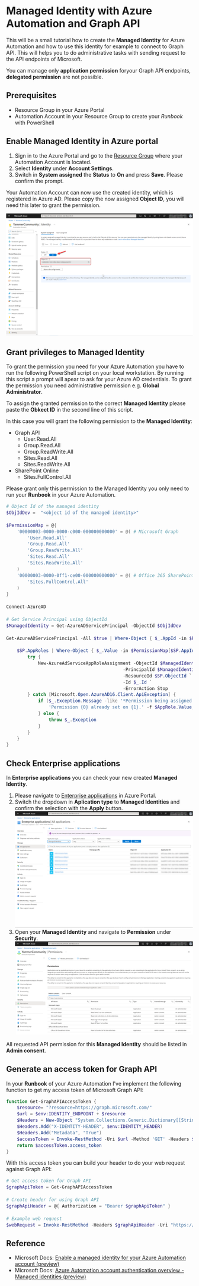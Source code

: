 # Managed Identity with Azure Automation and Graph API

This will be a small tutorial how to create the **Managed Identity** for Azure Automation and how to use this identity for example to connect to Graph API. This will helps you to do administrative tasks with sending request to the API endpoints of Microsoft.

You can manage only **application permission** foryour Graph API endpoints, **delegated permission** are not possible.

## Prerequisites

- Resource Group in your Azure Portal
- Automation Account in your Resource Group to create your *Runbook* with PowerShell

## Enable Managed Identity in Azure portal

1. Sign in to the Azure Portal and go to the [Resource Group](https://portal.azure.com/#blade/HubsExtension/BrowseResourceGroups) where your Automation Account is located.
2. Select **Identity** under **Account Settings**.
3. Switch in **System assigned** the **Status** to **On** and press **Save**. Please confirm the prompt.

Your Automation Account can now use the created identity, which is registered in Azure AD. Please copy the now assigned **Object ID**, you will need this later to grant the permission.

![Identity](img/identity.png)

## Grant privileges to Managed Identity

To grant the permission you need for your Azure Automation you have to run the following PowerShell script on your local workstation. By running this script a prompt will apear to ask for your Azure AD credentials. To grant the permission you need administrative permission e.g. **Global Administrator**.

To assign the granted permission to the correct **Managed Identity** please paste the **Obkect ID** in the second line of this script.

In this case you will grant the following permission to the **Managed Identity**:

- Graph API
  - User.Read.All
  - Group.Read.All
  - Group.ReadWrite.All
  - Sites.Read.All
  - Sites.ReadWrite.All
- SharePoint Online
  - Sites.FullControl.All

Please grant only this permission to the Managed Identity you only need to run your **Runbook** in your Azure Automation.

``` PowerShell
# Object Id of the managed identity
$ObjIdDev =  "<object id of the managed identity>"

$PermissionMap = @{
    '00000003-0000-0000-c000-000000000000' = @( # Microsoft Graph
        'User.Read.All'
        'Group.Read.All'
        'Group.ReadWrite.All'
        'Sites.Read.All'
        'Sites.ReadWrite.All'
    )
    '00000003-0000-0ff1-ce00-000000000000' = @( # Office 365 SharePoint Online
        'Sites.FullControl.All'
    )
}

Connect-AzureAD

# Get Service Principal using ObjectId
$ManagedIdentity = Get-AzureADServicePrincipal -ObjectId $ObjIdDev

Get-AzureADServicePrincipal -All $true | Where-Object { $_.AppId -in $PermissionMap.Keys} -PipelineVariable SP | ForEach-Object {

    $SP.AppRoles | Where-Object { $_.Value -in $PermissionMap[$SP.AppId] -and $_.AllowedMemberTypes -contains "Application" } -PipelineVariable AppRole | ForEach-Object {
        try {
            New-AzureAdServiceAppRoleAssignment -ObjectId $ManagedIdentity.ObjectId `
                                            -PrincipalId $ManagedIdentity.ObjectId `
                                            -ResourceId $SP.ObjectId `
                                            -Id $_.Id `
                                            -ErrorAction Stop
        } catch [Microsoft.Open.AzureAD16.Client.ApiException] {
            if ($_.Exception.Message -like '*Permission being assigned already exists on the object*') {
                'Permission {0} already set on {1}.' -f $AppRole.Value, $SP.DisplayName | Write-Warning
            } else {
                throw $_.Exception
            }
        }
    }
}
```

## Check Enterprise applications

In **Enterprise applications** you can check your new created **Managed Identity**.

1. Please navigate to [Enterprise applications](https://portal.azure.com/#blade/Microsoft_AAD_IAM/StartboardApplicationsMenuBlade/AllApps) in Azure Portal.
2. Switch the dropdown in **Aplication type** to **Managed Identities** and confirm the selection with the **Apply** button. ![Enterprise applications](img/enterprise_applications.png)
3. Open your **Managed Identity** and navigate to **Permission** under **Security**. ![Permission](img/permission.png)

All requested API permission for this **Managed Identity** should be listed in **Admin consent**.

## Generate an access token for Graph API

In your **Runbook** of your Azure Automation I've implement the following function to get my access token of Microsoft Graph API:

``` PowerShell
function Get-GraphAPIAccessToken {
    $resource= "?resource=https://graph.microsoft.com/"
    $url = $env:IDENTITY_ENDPOINT + $resource
    $Headers = New-Object "System.Collections.Generic.Dictionary[[String],[String]]"
    $Headers.Add("X-IDENTITY-HEADER", $env:IDENTITY_HEADER)
    $Headers.Add("Metadata", "True")
    $accessToken = Invoke-RestMethod -Uri $url -Method 'GET' -Headers $Headers
    return $accessToken.access_token
}
```

With this access token you can build your header to do your web request against Graph API:

``` PowerShell
# Get access token for Graph API
$graphApiToken = Get-GraphAPIAccessToken

# Create header for using Graph API
$graphApiHeader = @{ Authorization = "Bearer $graphApiToken" }

# Example web request
$webRequest = Invoke-RestMethod -Headers $graphApiHeader -Uri "https://graph.microsoft.com/v1.0/me" -Method Get -ContentType "application/json"
```

## Reference

- Microsoft Docs: [Enable a managed identity for your Azure Automation account (preview)](https://docs.microsoft.com/en-us/azure/automation/enable-managed-identity-for-automation#authenticate-access-with-managed-identity)
- Microsoft Docs: [Azure Automation account authentication overview - Managed identities (preview)](https://docs.microsoft.com/en-us/azure/automation/automation-security-overview#managed-identities-preview)